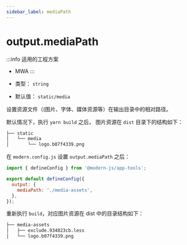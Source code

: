 ```yaml
---
sidebar_label: mediaPath
---
```


# output.mediaPath

:::info 适用的工程方案
* MWA
:::

* 类型： `string`
* 默认值： `static/media`

设置资源文件（(图片、字体、媒体资源等）在输出目录中的相对路径。

默认情况下，执行 `yarn build` 之后， 图片资源在 `dist` 目录下的结构如下：

```bash
├── static
│   └── media
│       └── logo.b07f4339.png
```

在 `modern.config.js` 设置 `output.mediaPath` 之后：


```javascript title="modern.config.js"
import { defineConfig } from '@modern-js/app-tools';

export default defineConfig({
  output: {
    mediaPath: './media-assets',
  },
});
```

重新执行 `build`，对应图片资源在 dist 中的目录结构如下：

```bash
├── media-assets
│   ├── exclude.934823cb.less
│   └── logo.b07f4339.png
```
